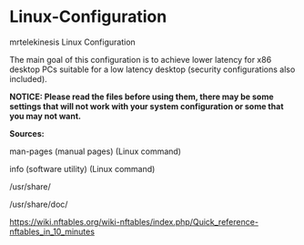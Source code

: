 # Linux-Configuration
mrtelekinesis Linux Configuration

The main goal of this configuration is to achieve lower latency for x86 desktop PCs suitable for a low latency desktop (security configurations also included).

**NOTICE: Please read the files before using them, there may be some settings that will not work with your system configuration or some that you may not want.**


**Sources:**

man-pages (manual pages) (Linux command)

info (software utility) (Linux command)

/usr/share/

/usr/share/doc/

https://wiki.nftables.org/wiki-nftables/index.php/Quick_reference-nftables_in_10_minutes
